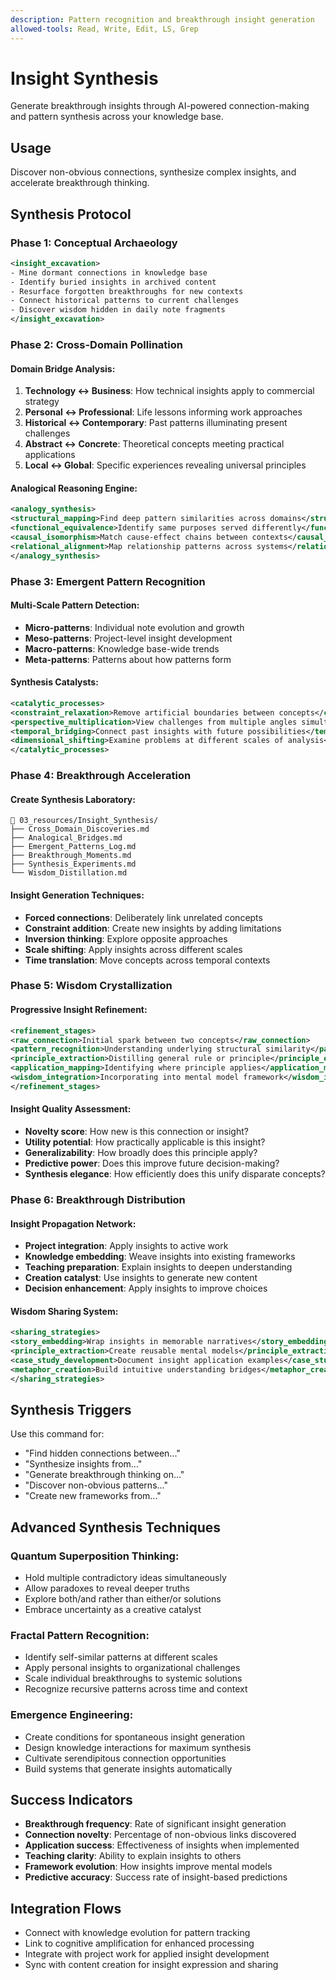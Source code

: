 ```yaml
---
description: Pattern recognition and breakthrough insight generation
allowed-tools: Read, Write, Edit, LS, Grep
---
```


# Insight Synthesis

Generate breakthrough insights through AI-powered connection-making and pattern synthesis across your knowledge base.

## Usage
Discover non-obvious connections, synthesize complex insights, and accelerate breakthrough thinking.

## Synthesis Protocol

### Phase 1: Conceptual Archaeology
```xml
<insight_excavation>
- Mine dormant connections in knowledge base
- Identify buried insights in archived content
- Resurface forgotten breakthroughs for new contexts
- Connect historical patterns to current challenges
- Discover wisdom hidden in daily note fragments
</insight_excavation>
```

### Phase 2: Cross-Domain Pollination

#### Domain Bridge Analysis:
1. **Technology ↔ Business**: How technical insights apply to commercial strategy
2. **Personal ↔ Professional**: Life lessons informing work approaches
3. **Historical ↔ Contemporary**: Past patterns illuminating present challenges
4. **Abstract ↔ Concrete**: Theoretical concepts meeting practical applications
5. **Local ↔ Global**: Specific experiences revealing universal principles

#### Analogical Reasoning Engine:
```xml
<analogy_synthesis>
<structural_mapping>Find deep pattern similarities across domains</structural_mapping>
<functional_equivalence>Identify same purposes served differently</functional_equivalence>
<causal_isomorphism>Match cause-effect chains between contexts</causal_isomorphism>
<relational_alignment>Map relationship patterns across systems</relational_alignment>
</analogy_synthesis>
```

### Phase 3: Emergent Pattern Recognition

#### Multi-Scale Pattern Detection:
- **Micro-patterns**: Individual note evolution and growth
- **Meso-patterns**: Project-level insight development
- **Macro-patterns**: Knowledge base-wide trends
- **Meta-patterns**: Patterns about how patterns form

#### Synthesis Catalysts:
```xml
<catalytic_processes>
<constraint_relaxation>Remove artificial boundaries between concepts</constraint_relaxation>
<perspective_multiplication>View challenges from multiple angles simultaneously</perspective_multiplication>
<temporal_bridging>Connect past insights with future possibilities</temporal_bridging>
<dimensional_shifting>Examine problems at different scales of analysis</dimensional_shifting>
</catalytic_processes>
```

### Phase 4: Breakthrough Acceleration

#### Create Synthesis Laboratory:
```
📂 03_resources/Insight_Synthesis/
├── Cross_Domain_Discoveries.md
├── Analogical_Bridges.md
├── Emergent_Patterns_Log.md
├── Breakthrough_Moments.md
├── Synthesis_Experiments.md
└── Wisdom_Distillation.md
```

#### Insight Generation Techniques:
- **Forced connections**: Deliberately link unrelated concepts
- **Constraint addition**: Create new insights by adding limitations
- **Inversion thinking**: Explore opposite approaches
- **Scale shifting**: Apply insights across different scales
- **Time translation**: Move concepts across temporal contexts

### Phase 5: Wisdom Crystallization

#### Progressive Insight Refinement:
```xml
<refinement_stages>
<raw_connection>Initial spark between two concepts</raw_connection>
<pattern_recognition>Understanding underlying structural similarity</pattern_recognition>
<principle_extraction>Distilling general rule or principle</principle_extraction>
<application_mapping>Identifying where principle applies</application_mapping>
<wisdom_integration>Incorporating into mental model framework</wisdom_integration>
</refinement_stages>
```

#### Insight Quality Assessment:
- **Novelty score**: How new is this connection or insight?
- **Utility potential**: How practically applicable is this insight?
- **Generalizability**: How broadly does this principle apply?
- **Predictive power**: Does this improve future decision-making?
- **Synthesis elegance**: How efficiently does this unify disparate concepts?

### Phase 6: Breakthrough Distribution

#### Insight Propagation Network:
- **Project integration**: Apply insights to active work
- **Knowledge embedding**: Weave insights into existing frameworks
- **Teaching preparation**: Explain insights to deepen understanding
- **Creation catalyst**: Use insights to generate new content
- **Decision enhancement**: Apply insights to improve choices

#### Wisdom Sharing System:
```xml
<sharing_strategies>
<story_embedding>Wrap insights in memorable narratives</story_embedding>
<principle_extraction>Create reusable mental models</principle_extraction>
<case_study_development>Document insight application examples</case_study_development>
<metaphor_creation>Build intuitive understanding bridges</metaphor_creation>
</sharing_strategies>
```

## Synthesis Triggers
Use this command for:
- "Find hidden connections between..."
- "Synthesize insights from..."
- "Generate breakthrough thinking on..."
- "Discover non-obvious patterns..."
- "Create new frameworks from..."

## Advanced Synthesis Techniques

### Quantum Superposition Thinking:
- Hold multiple contradictory ideas simultaneously
- Allow paradoxes to reveal deeper truths
- Explore both/and rather than either/or solutions
- Embrace uncertainty as a creative catalyst

### Fractal Pattern Recognition:
- Identify self-similar patterns at different scales
- Apply personal insights to organizational challenges
- Scale individual breakthroughs to systemic solutions
- Recognize recursive patterns across time and context

### Emergence Engineering:
- Create conditions for spontaneous insight generation
- Design knowledge interactions for maximum synthesis
- Cultivate serendipitous connection opportunities
- Build systems that generate insights automatically

## Success Indicators
- **Breakthrough frequency**: Rate of significant insight generation
- **Connection novelty**: Percentage of non-obvious links discovered
- **Application success**: Effectiveness of insights when implemented
- **Teaching clarity**: Ability to explain insights to others
- **Framework evolution**: How insights improve mental models
- **Predictive accuracy**: Success rate of insight-based predictions

## Integration Flows
- Connect with knowledge evolution for pattern tracking
- Link to cognitive amplification for enhanced processing
- Integrate with project work for applied insight development
- Sync with content creation for insight expression and sharing